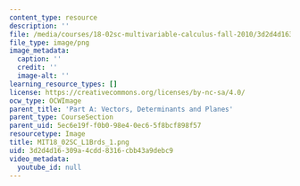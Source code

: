 ```yaml
---
content_type: resource
description: ''
file: /media/courses/18-02sc-multivariable-calculus-fall-2010/3d2d4d16309a4cdd8316cbb43a9debc9_MIT18_02SC_L1Brds_1.png
file_type: image/png
image_metadata:
  caption: ''
  credit: ''
  image-alt: ''
learning_resource_types: []
license: https://creativecommons.org/licenses/by-nc-sa/4.0/
ocw_type: OCWImage
parent_title: 'Part A: Vectors, Determinants and Planes'
parent_type: CourseSection
parent_uid: 5ec6e19f-f0b0-98e4-0ec6-5f8bcf898f57
resourcetype: Image
title: MIT18_02SC_L1Brds_1.png
uid: 3d2d4d16-309a-4cdd-8316-cbb43a9debc9
video_metadata:
  youtube_id: null
---
```

